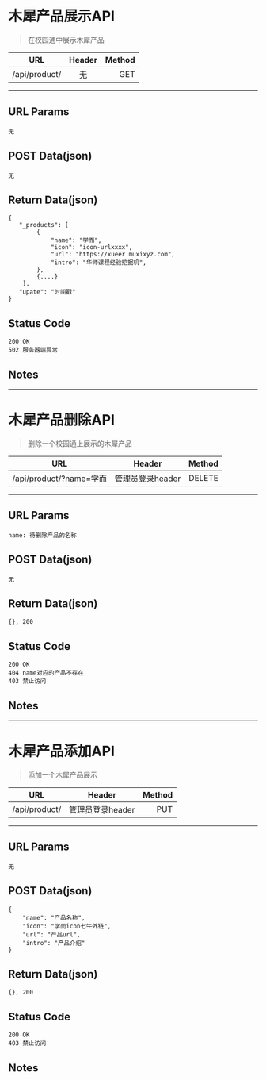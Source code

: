 # 木犀产品展示API

> 在校园通中展示木犀产品

| URL |  Header | Method |
| ------------- |:-------------:| -----:|
| /api/product/ | 无 | GET |

<hr/>

## URL Params

    无

## POST Data(json)

    无

## Return Data(json)

    {
       "_products": [
            {
                "name": "学而",
                "icon": "icon-urlxxxx",
                "url": "https://xueer.muxixyz.com",
                "intro": "华师课程经验挖掘机",
            },
            {....}
        ],
       "upate": "时间戳"
    }

## Status Code

    200 OK
    502 服务器端异常

## Notes

<hr/>

# 木犀产品删除API

> 删除一个校园通上展示的木犀产品

| URL |  Header | Method |
| ------------- |:-------------:| -----:|
| /api/product/?name=学而 | 管理员登录header | DELETE |

<hr/>

## URL Params

    name: 待删除产品的名称

## POST Data(json)

    无

## Return Data(json)

    {}, 200

## Status Code

    200 OK
    404 name对应的产品不存在
    403 禁止访问

## Notes

<hr/>

# 木犀产品添加API

> 添加一个木犀产品展示

| URL |  Header | Method |
| ------------- |:-------------:| -----:|
| /api/product/ | 管理员登录header | PUT |

<hr/>

## URL Params

    无

## POST Data(json)

    {
        "name": "产品名称",
        "icon": "学而icon七牛外链",
        "url": "产品url",
        "intro": "产品介绍"
    }

## Return Data(json)

    {}, 200

## Status Code

    200 OK
    403 禁止访问

## Notes

